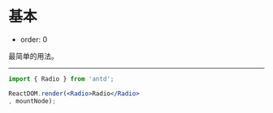 # 基本

- order: 0

最简单的用法。

---

````jsx
import { Radio } from 'antd';

ReactDOM.render(<Radio>Radio</Radio>
, mountNode);
````
